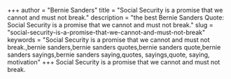 +++
author = "Bernie Sanders"
title = "Social Security is a promise that we cannot and must not break."
description = "the best Bernie Sanders Quote: Social Security is a promise that we cannot and must not break."
slug = "social-security-is-a-promise-that-we-cannot-and-must-not-break"
keywords = "Social Security is a promise that we cannot and must not break.,bernie sanders,bernie sanders quotes,bernie sanders quote,bernie sanders sayings,bernie sanders saying,quotes, sayings,quote, saying, motivation"
+++
Social Security is a promise that we cannot and must not break.
